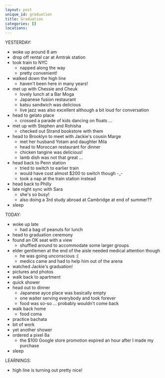 ```yaml
---
layout: post
unique_id: graduation
title: Graduation
categories: []
locations: 
---
```


YESTERDAY:
* woke up around 8 am
* drop off rental car at Amtrak station
* took train to NYC
  * napped along the way
  * pretty convenient!
* walked down the high line
  * haven't been here in many years!
* met up with Chessie and Cheuk
  * lovely lunch at a Bar Moga
  * Japanese fusion restaurant
  * katsu sandwich was delicious
  * live jazz was also excellent although a bit loud for conversation
* head to gelato place
  * crossed a parade of kids dancing on floats ...
* met up with Stephen and Rohisha
  * checked out Strand bookstore with them
* head to Brooklyn to meet with Jackie's cousin Marge
  * met her husband Yotam and daughter Mila
  * head to Moroccan restaurant for dinner
  * chicken tangine was delicious!
  * lamb dish was not that great ...
* head back to Penn station
  * tried to switch to earlier train
  * would have cost almost $200 to switch though -_-
  * took a nap at the train station instead
* head back to Philly
* late night sync with Sara
  * she's so busy!
  * also doing a 3rd study abroad at Cambridge at end of summer??
* sleep

TODAY:
* woke up late
  * had a bag of peanuts for lunch
* head to graduation ceremony
* found an OK seat with a view
  * shuffled around to accommodate some larger groups
* elder gentlemen at the end of the aisle needed medical attention though
  * he was going unconscious :(
  * medics came and had to help him out of the arena
* watched Jackie's graduation!
* pictures and photos
* walk back to apartment
* quick shower
* head out to dinner
  * Japanese ayce place was basically empty
  * one waiter serving everybody and took forever
  * food was so-so ... probably wouldn't come back
* walk back home
  * food coma
* practice bachata
* bit of work
* yet another shower
* ordered a pixel 8a
  * the $100 Google store promotion expired an hour after I made my purchase
* sleep

LEARNINGS:
* high line is turning out pretty nice!

